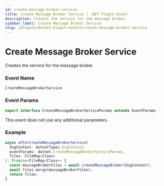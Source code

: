 ```yaml
---
id: create-message-broker-service
title: Create Message Broker Service | .NET Plugin Event
description: Creates the service for the message broker.
sidebar_label: Create Message Broker Service
slug: /plugins/dotnet-plugin-events/create-message-broker-service
---
```


# Create Message Broker Service


Creates the service for the message broker.

### Event Name

`CreateMessageBrokerService`

### Event Params

```ts
export interface CreateMessageBrokerServiceParams extends EventParams {}
```

This event does not use any additional parameters.

### Example

```ts
async afterCreateMessageBrokerService(
  dsgContext: dotnetTypes.DsgContext,
  eventParams: dotnet.CreateMessageBrokerServiceParams,
  files: FileMap<Class>
): Promise<FileMap<Class>> {
  const messageBrokerFiles = await createMessageBroker(dsgContext);
  await files.merge(messageBrokerFiles);
  return files;
}
```
